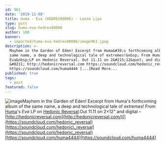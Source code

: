```yaml
---
id: 961
date: '2019-11-08'
title: Huma - Eva (HEDREV00006) - Loose Lips
type: post
slug: huma-eva-hedrev00006
author: 100
banner:
  - imported/huma-eva-hedrev00006/image961.jpeg
description: >-
  Mayhem in the Garden of Eden! Excerpt from Huma&#39;s forthcoming album of the
  same name, a deep and technological tale of extremes!&nbsp; From Huma&#39;s
  Eva&nbsp;LP on Hedonic Reversal. Out 11.11 on 2&#215;12&quot; and digital
  &#8211; http://hedonicreversal.com https://soundcloud.com/hedonic_reversal
  https://soundcloud.com/huma4444 [...]Read More...
published: true
tags:
  - post
featured: false
---
```

![image](../imported/huma-eva-hedrev00006/image961.jpeg)Mayhem in the Garden of Eden! Excerpt from Huma's forthcoming album of the same name, a deep and technological tale of extremes! From [Huma](http://residentadvisor.net/dj/huma)'s _Eva_ LP on [Hedonic Reversal](http://hedonicreversal.com/).Out 11.11 on 2×12" and digital – [](http://hedonicreversal.com/)[http://hedonicreversal.com](http://hedonicreversal.com/)[](https://soundcloud.com/hedonic_reversal)[https://soundcloud.com/hedonic\_reversal](https://soundcloud.com/hedonic_reversal)[https://soundcloud.com/huma4444](https://soundcloud.com/huma4444)